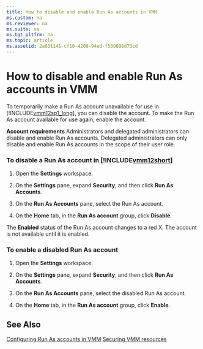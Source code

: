 ```yaml
---
title: How to disable and enable Run As accounts in VMM
ms.custom: na
ms.reviewer: na
ms.suite: na
ms.tgt_pltfrm: na
ms.topic: article
ms.assetid: 2a631141-cf10-4200-94ed-f539098d73cd
---
```

# How to disable and enable Run As accounts in VMM
To temporarily make a Run As account unavailable for use in [!INCLUDE[vmm12sp1_long](Token/vmm12sp1_long_md.md)], you can disable the account. To make the Run As account available for use again, enable the account.

**Account requirements** Administrators and delegated administrators can disable and enable Run As accounts. Delegated administrators can only disable and enable Run As accounts in the scope of their user role.

### To disable a Run As account in [!INCLUDE[vmm12short](Token/vmm12short_md.md)]

1.  Open the **Settings** workspace.

2.  On the **Settings** pane, expand **Security**, and then click **Run As Accounts**.

3.  On the **Run As Accounts** pane, select the Run As account.

4.  On the **Home** tab, in the **Run As account** group, click **Disable**.

The **Enabled** status of the Run As account changes to a red X. The account is not available until it is enabled.

### To enable a disabled Run As account

1.  Open the **Settings** workspace.

2.  On the **Settings** pane, expand **Security**, and then click **Run As Accounts**.

3.  On the **Run As Accounts** pane, select the disabled Run As account.

4.  On the **Home** tab, in the **Run As account** group, click **Enable**.

## See Also
[Configuring Run As accounts in VMM](Configuring-Run-As-accounts-in-VMM.md)
[Securing VMM resources](Securing-VMM-resources.md)


